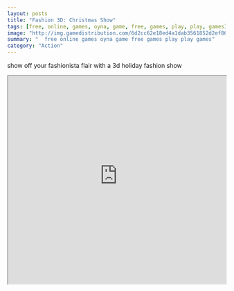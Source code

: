 ```yaml
---
layout: posts
title: "Fashion 3D: Christmas Show"
tags: [free, online, games, oyna, game, free, games, play, play, games]
image: "http://img.gamedistribution.com/6d2cc62e18ed4a1dab3561852d2ef866.jpg"
summary: "  free online games oyna game free games play play games"
category: "Action"
---
```


show off your fashionista flair with a 3d holiday fashion show

<iframe width="100%" height="480px;" src="http://flash.gamedistribution.com?game=6d2cc62e18ed4a1dab3561852d2ef866"></iframe>